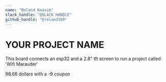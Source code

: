 ```yaml
---
name: "Roland Kaasik"
slack_handle: "@SLACK HANDLE"
github_handle: "@roland189"
---
```


# YOUR PROJECT NAME

<!-- Describe your board in 2-3 sentences. What are you making? What will it do? -->
This board connects an esp32 and a 2.8" tft screen to run a project called 'Wifi Marauder'
<!-- How much is it going to cost? -->
98.66 dollars with a -9 coupon

<!-- Tell us a little bit about your design process. What were some challenges? What helped? ***Totally optional*** -->
